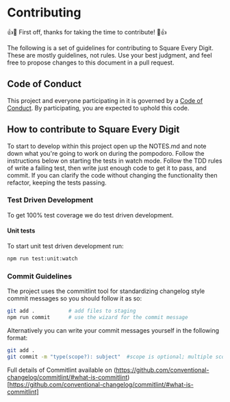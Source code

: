 # Contributing

:+1::tada: First off, thanks for taking the time to contribute! :tada::+1:

The following is a set of guidelines for contributing to Square Every Digit.
These are mostly guidelines, not rules. Use your best judgment, and feel free to propose changes to this document in a pull request.

## Code of Conduct

This project and everyone participating in it is governed by a [Code of Conduct](./CODE_OF_CONDUCT.md). By participating, you are expected to uphold this code.

## How to contribute to Square Every Digit

To start to develop within this project open up the NOTES.md and note down what you're going to work on during the pompodoro. Follow the instructions below on starting the tests in watch mode. Follow the TDD rules of write a failing test, then write just enough code to get it to pass, and commit. If you can clarify the code without changing the functionality then refactor, keeping the tests passing.

### Test Driven Development

To get 100% test coverage we do test driven development.

#### Unit tests

To start unit test driven development run:

```bash
npm run test:unit:watch
```

### Commit Guidelines

The project uses the commitlint tool for standardizing changelog style commit
messages so you should follow it as so:

```bash
git add .           # add files to staging
npm run commit      # use the wizard for the commit message
```

Alternatively you can write your commit messages yourself in the following format:

```sh
git add .
git commit -m "type(scope?): subject"  #scope is optional; multiple scopes are supported (current delimiter options: "/", "\" and ",")
```

Full details of Commitlint available on (https://github.com/conventional-changelog/commitlint/#what-is-commitlint)[https://github.com/conventional-changelog/commitlint/#what-is-commitlint]
